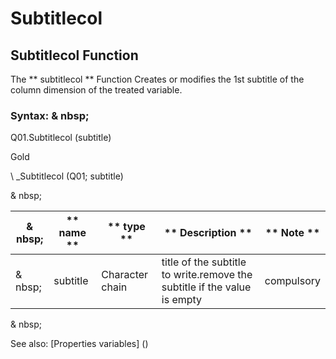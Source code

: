 # Subtitlecol

## Subtitlecol Function

The ** subtitlecol ** Function Creates or modifies the 1st subtitle of the column dimension of the treated variable.

### Syntax: & nbsp;

Q01.Subtitlecol (subtitle)

Gold

\ _Subtitlecol (Q01; subtitle)

& nbsp;

| & nbsp; | ** name ** | ** type ** | ** Description ** | ** Note ** |
| --- | --- | --- | --- | --- |
| & nbsp; | subtitle | Character chain | title of the subtitle to write.remove the subtitle if the value is empty | compulsory |

& nbsp;

See also: [Properties variables] (<modify Proproprietesdesvariable.md>)